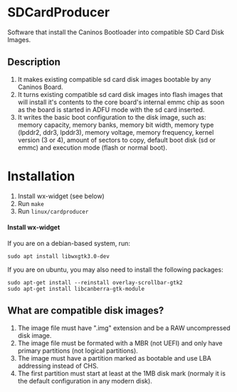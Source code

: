 # SDCardProducer
Software that install the Caninos Bootloader into compatible SD Card Disk Images.

## Description
1. It makes existing compatible sd card disk images bootable by any Caninos Board.
2. It turns existing compatible sd card disk images into flash images that will install it's contents to the core board's internal emmc chip as soon as the board is started in ADFU mode with the sd card inserted.
3. It writes the basic boot configuration to the disk image, such as: memory capacity, memory banks, memory bit width, memory type (lpddr2, ddr3, lpddr3), memory voltage, memory frequency, kernel version (3 or 4), amount of sectors to copy, default boot disk (sd or emmc) and execution mode (flash or normal boot).

# Installation

1. Install wx-widget (see below)
2. Run `make`
3. Run `linux/cardproducer`

#### Install wx-widget

If you are on a debian-based system, run:

```
sudo apt install libwxgtk3.0-dev
```

If you are on ubuntu, you may also need to install the following packages:

```
sudo apt-get install --reinstall overlay-scrollbar-gtk2
sudo apt-get install libcanberra-gtk-module
```

## What are compatible disk images?
1. The image file must have ".img" extension and be a RAW uncompressed disk image.
2. The image file must be formated with a MBR (not UEFI) and only have primary partitions (not logical partitions).
3. The image must have a partition marked as bootable and use LBA addressing instead of CHS.
4. The first partition must start at least at the 1MB disk mark (normaly it is the default configuration in any modern disk).

